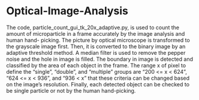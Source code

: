 # Optical-Image-Analysis

The code, particle_count_gui_tk_20x_adaptive.py, is used to count the amount of microparticle in a frame accurately by the image analysis and human hand- picking. The picture by optical microscope is transformed to the grayscale image first. Then, it is converted to the binary image by an adaptive threshold method. A median filter is used to remove the pepper noise and the hole in image is filled. The boundary in image is detected and classified by the area of each object in the frame. The range x of pixel to define the “single”, “double”, and “multiple” groups are “200 <= x < 624”, “624 <= x < 936”, and “936 < x” that these criteria can be changed based on the image’s resolution. Finally, each detected object can be checked to be single particle or not by the human hand-picking.
